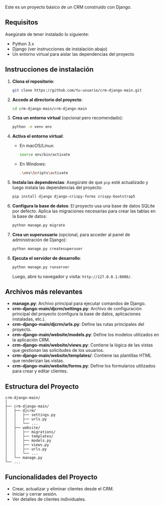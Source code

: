 Este es un proyecto básico de un CRM construido con Django.

## Requisitos

Asegúrate de tener instalado lo siguiente:

- Python 3.x
- Django (ver instrucciones de instalación abajo)
- Un entorno virtual para aislar las dependencias del proyecto

## Instrucciones de instalación

1. **Clona el repositorio**:
   ```bash
   git clone https://github.com/tu-usuario/crm-django-main.git
   ```

2. **Accede al directorio del proyecto**:
   ```bash
   cd crm-django-main/crm-django-main
   ```

3. **Crea un entorno virtual** (opcional pero recomendado):
   ```bash
   python -m venv env
   ```

4. **Activa el entorno virtual**:
   - En macOS/Linux:
     ```bash
     source env/bin/activate
     ```
   - En Windows:
     ```bash
     .\env\Scripts\activate
     ```

5. **Instala las dependencias**:
   Asegúrate de que `pip` esté actualizado y luego instala las dependencias del proyecto:
   ```bash
   pip install django django-crispy-forms crispy-bootstrap5
   ```

6. **Configura la base de datos**:
   El proyecto usa una base de datos SQLite por defecto.
   Aplica las migraciones necesarias para crear las tablas en la base de datos:
   ```bash
   python manage.py migrate
   ```

7. **Crea un superusuario** (opcional, para acceder al panel de administración de Django):
   ```bash
   python manage.py createsuperuser
   ```

8. **Ejecuta el servidor de desarrollo**:
   ```bash
   python manage.py runserver
   ```

   Luego, abre tu navegador y visita: `http://127.0.0.1:8000/`.

## Archivos más relevantes

- **manage.py**: Archivo principal para ejecutar comandos de Django.
- **crm-django-main/djcrm/settings.py**: Archivo de configuración principal del proyecto (configura la base de datos, aplicaciones instaladas, etc.).
- **crm-django-main/djcrm/urls.py**: Define las rutas principales del proyecto.
- **crm-django-main/website/models.py**: Define los modelos utilizados en la aplicación CRM.
- **crm-django-main/website/views.py**: Contiene la lógica de las vistas que gestionan las solicitudes de los usuarios.
- **crm-django-main/website/templates/**: Contiene las plantillas HTML que renderizan las vistas.
- **crm-django-main/website/forms.py**: Define los formularios utilizados para crear y editar clientes.

## Estructura del Proyecto

```
crm-django-main/
│
├── crm-django-main/
│   ├── djcrm/
│   │   ├── settings.py
│   │   ├── urls.py
│   │   └── ...
│   ├── website/
│   │   ├── migrations/
│   │   ├── templates/
│   │   ├── models.py
│   │   ├── views.py
│   │   ├── urls.py
│   │   └── ...
│   └── manage.py
└── ...
```

## Funcionalidades del Proyecto

- Crear, actualizar y eliminar clientes desde el CRM.
- Iniciar y cerrar sesión.
- Ver detalles de clientes individuales.
